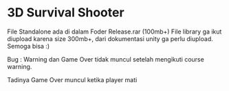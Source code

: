 # 3D Survival Shooter

File Standalone ada di dalam Foder Release.rar (100mb+)
File library ga ikut diupload karena size 300mb+, dari dokumentasi unity ga perlu diupload. Semoga bisa :)

Bug : Warning dan Game Over tidak muncul setelah mengikuti course warning.

Tadinya Game Over muncul ketika player mati
 
